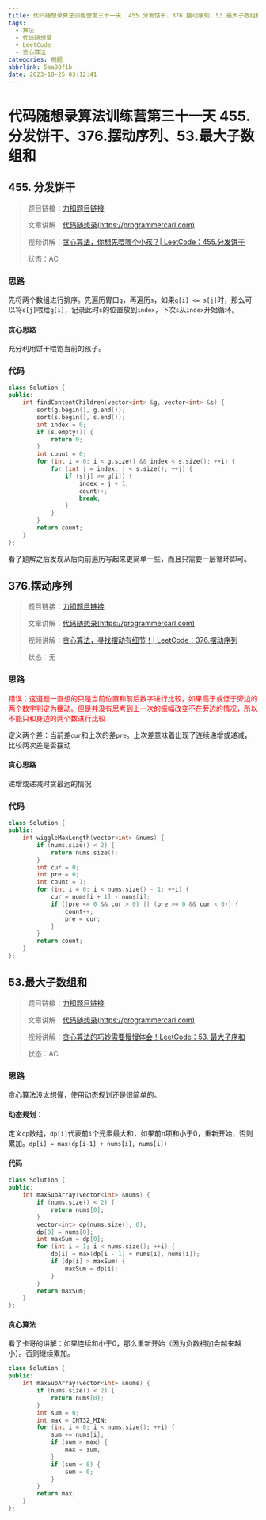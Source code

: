 ```yaml
---
title: 代码随想录算法训练营第三十一天  455.分发饼干、376.摆动序列、53.最大子数组和
tags:
  - 算法
  - 代码随想录
  - LeetCode
  - 贪心算法
categories: 刷题
abbrlink: 5aa98f1b
date: 2023-10-25 03:12:41
---
```


# 代码随想录算法训练营第三十一天  455.分发饼干、376.摆动序列、53.最大子数组和

## 455. 分发饼干

>   题目链接：[力扣题目链接](https://leetcode.cn/problems/assign-cookies/)
>
>   文章讲解：[代码随想录(https://programmercarl.com)](https://programmercarl.com/0455.%E5%88%86%E5%8F%91%E9%A5%BC%E5%B9%B2.html)
>
>   视频讲解：[贪心算法，你想先喂哪个小孩？| LeetCode：455.分发饼干](https://www.bilibili.com/video/BV1MM411b7cq)
>
>   状态：AC

### 思路

先将两个数组进行排序。先遍历胃口`g`，再遍历`s`，如果`g[i] <= s[j]`时，那么可以将`s[j]`喂给`g[i]`，记录此时`s`的位置放到`index`，下次`s`从`index`开始循环。

#### 贪心思路

充分利用饼干喂饱当前的孩子。

### 代码

``` c++
class Solution {
public:
    int findContentChildren(vector<int> &g, vector<int> &s) {
        sort(g.begin(), g.end());
        sort(s.begin(), s.end());
        int index = 0;
        if (s.empty()) {
            return 0;
        }
        int count = 0;
        for (int i = 0; i < g.size() && index < s.size(); ++i) {
            for (int j = index; j < s.size(); ++j) {
                if (s[j] >= g[i]) {
                    index = j + 1;
                    count++;
                    break;
                }
            }
        }
        return count;
    }
};
```

看了题解之后发现从后向前遍历写起来更简单一些，而且只需要一层循环即可。

## 376.摆动序列

>   题目链接：[力扣题目链接](https://leetcode.cn/problems/wiggle-subsequence/)
>
>   文章讲解：[代码随想录(https://programmercarl.com)](https://programmercarl.com/0376.%E6%91%86%E5%8A%A8%E5%BA%8F%E5%88%97.html)
>
>   视频讲解：[贪心算法，寻找摆动有细节！| LeetCode：376.摆动序列](https://www.bilibili.com/video/BV17M411b7NS)
>
>   状态：无

### 思路

<font color="red">错误：这道题一直想的只是当前位置和前后数字进行比较，如果高于或低于旁边的两个数字判定为摆动。但是并没有思考到上一次的振幅改变不在旁边的情况，所以不能只和身边的两个数进行比较</font>

定义两个差：当前差`cur`和上次的差`pre`。上次差意味着出现了连续递增或递减，比较两次差是否摆动

#### 贪心思路

递增或递减时贪最远的情况

### 代码

``` c++
class Solution {
public:
    int wiggleMaxLength(vector<int> &nums) {
        if (nums.size() < 2) {
            return nums.size();
        }
        int cur = 0;
        int pre = 0;
        int count = 1;
        for (int i = 0; i < nums.size() - 1; ++i) {
            cur = nums[i + 1] - nums[i];
            if ((pre <= 0 && cur > 0) || (pre >= 0 && cur < 0)) {
                count++;
                pre = cur;
            }
        }
        return count;
    }
};
```

## 53.最大子数组和

>   题目链接：[力扣题目链接](https://leetcode.cn/problems/maximum-subarray/)
>
>   文章讲解：[代码随想录(https://programmercarl.com)](https://programmercarl.com/0053.%E6%9C%80%E5%A4%A7%E5%AD%90%E5%BA%8F%E5%92%8C.html)
>
>   视频讲解：[贪心算法的巧妙需要慢慢体会！LeetCode：53. 最大子序和](https://www.bilibili.com/video/BV1aY4y1Z7ya)
>
>   状态：AC

### 思路

贪心算法没太想懂，使用动态规划还是很简单的。

#### 动态规划：

定义`dp`数组，`dp[i]`代表前`i`个元素最大和，如果前n项和小于0，重新开始，否则累加。`dp[i] = max(dp[i-1] + nums[i], nums[i])`

#### 代码

``` c++
class Solution {
public:
    int maxSubArray(vector<int> &nums) {
        if (nums.size() < 2) {
            return nums[0];
        }
        vector<int> dp(nums.size(), 0);
        dp[0] = nums[0];
        int maxSum = dp[0];
        for (int i = 1; i < nums.size(); ++i) {
            dp[i] = max(dp[i - 1] + nums[i], nums[i]);
            if (dp[i] > maxSum) {
                maxSum = dp[i];
            }
        }
        return maxSum;
    }
};
```

#### 贪心算法

看了卡哥的讲解：如果连续和小于0，那么重新开始（因为负数相加会越来越小）。否则继续累加。

``` c++
class Solution {
public:
    int maxSubArray(vector<int> &nums) {
        if (nums.size() < 2) {
            return nums[0];
        }
        int sum = 0;
        int max = INT32_MIN;
        for (int i = 0; i < nums.size(); ++i) {
            sum += nums[i];
            if (sum > max) {
                max = sum;
            }
            if (sum < 0) {
                sum = 0;
            }
        }
        return max;
    }
};
```

